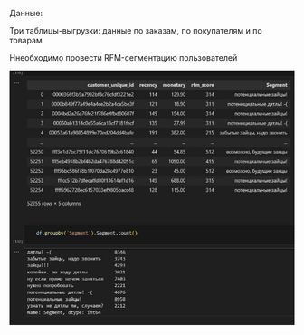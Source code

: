 Данные:

Три таблицы-выгрузки: данные по заказам, по покупателям и по товарам

Ннеобходимо провести RFM-сегментацию пользователей

![](/3_data_analysis/RFM_for_internet_shop_customers/RFM_sermentation_internet_shop_customers.jpg?raw=true "")
